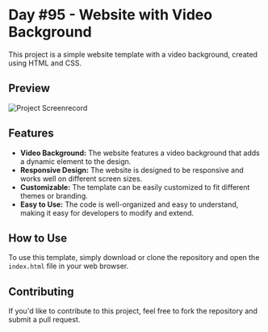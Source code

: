 # Day #95 - Website with Video Background

This project is a simple website template with a video background, created using HTML and CSS.

## Preview

![Project Screenrecord](screenrecorcd.gif)

## Features

- **Video Background:** The website features a video background that adds a dynamic element to the design.
- **Responsive Design:** The website is designed to be responsive and works well on different screen sizes.
- **Customizable:** The template can be easily customized to fit different themes or branding.
- **Easy to Use:** The code is well-organized and easy to understand, making it easy for developers to modify and extend.

## How to Use

To use this template, simply download or clone the repository and open the `index.html` file in your web browser.

## Contributing

If you'd like to contribute to this project, feel free to fork the repository and submit a pull request.

